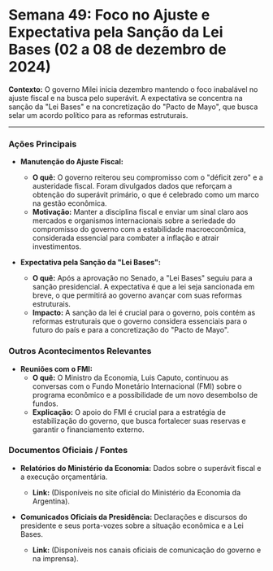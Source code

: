 # Semana 49: Foco no Ajuste e Expectativa pela Sanção da Lei Bases (02 a 08 de dezembro de 2024)

**Contexto:** O governo Milei inicia dezembro mantendo o foco inabalável no ajuste fiscal e na busca pelo superávit. A expectativa se concentra na sanção da "Lei Bases" e na concretização do "Pacto de Mayo", que busca selar um acordo político para as reformas estruturais.

---

### Ações Principais

*   **Manutenção do Ajuste Fiscal:**
    *   **O quê:** O governo reiterou seu compromisso com o "déficit zero" e a austeridade fiscal. Foram divulgados dados que reforçam a obtenção do superávit primário, o que é celebrado como um marco na gestão econômica.
    *   **Motivação:** Manter a disciplina fiscal e enviar um sinal claro aos mercados e organismos internacionais sobre a seriedade do compromisso do governo com a estabilidade macroeconômica, considerada essencial para combater a inflação e atrair investimentos.

*   **Expectativa pela Sanção da "Lei Bases":**
    *   **O quê:** Após a aprovação no Senado, a "Lei Bases" seguiu para a sanção presidencial. A expectativa é que a lei seja sancionada em breve, o que permitirá ao governo avançar com suas reformas estruturais.
    *   **Impacto:** A sanção da lei é crucial para o governo, pois contém as reformas estruturais que o governo considera essenciais para o futuro do país e para a concretização do "Pacto de Mayo".

### Outros Acontecimentos Relevantes

*   **Reuniões com o FMI:**
    *   **O quê:** O Ministro da Economia, Luis Caputo, continuou as conversas com o Fundo Monetário Internacional (FMI) sobre o programa econômico e a possibilidade de um novo desembolso de fundos.
    *   **Explicação:** O apoio do FMI é crucial para a estratégia de estabilização do governo, que busca fortalecer suas reservas e garantir o financiamento externo.

### Documentos Oficiais / Fontes

*   **Relatórios do Ministério da Economia:** Dados sobre o superávit fiscal e a execução orçamentária.
    *   **Link:** (Disponíveis no site oficial do Ministério da Economia da Argentina).

*   **Comunicados Oficiais da Presidência:** Declarações e discursos do presidente e seus porta-vozes sobre a situação econômica e a Lei Bases.
    *   **Link:** (Disponíveis nos canais oficiais de comunicação do governo e na imprensa).
